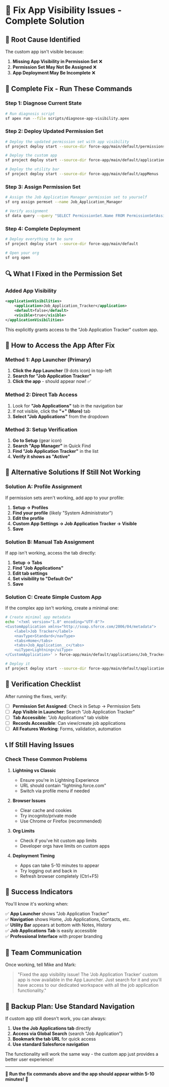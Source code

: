 # 🔧 Fix App Visibility Issues - Complete Solution

## 🎯 **Root Cause Identified**

The custom app isn't visible because:
1. **Missing App Visibility in Permission Set** ❌
2. **Permission Set May Not Be Assigned** ❌  
3. **App Deployment May Be Incomplete** ❌

## 🚀 **Complete Fix - Run These Commands**

### **Step 1: Diagnose Current State**
```bash
# Run diagnosis script
sf apex run --file scripts/diagnose-app-visibility.apex
```

### **Step 2: Deploy Updated Permission Set**
```bash
# Deploy the updated permission set with app visibility
sf project deploy start --source-dir force-app/main/default/permissionsets

# Deploy the custom app
sf project deploy start --source-dir force-app/main/default/applications

# Deploy the utility bar
sf project deploy start --source-dir force-app/main/default/appMenus
```

### **Step 3: Assign Permission Set**
```bash
# Assign the Job Application Manager permission set to yourself
sf org assign permset --name Job_Application_Manager

# Verify assignment
sf data query --query "SELECT PermissionSet.Name FROM PermissionSetAssignment WHERE AssigneeId = '${USER_ID}' AND PermissionSet.Name = 'Job_Application_Manager'"
```

### **Step 4: Complete Deployment**
```bash
# Deploy everything to be sure
sf project deploy start --source-dir force-app/main/default

# Open your org
sf org open
```

## 🔍 **What I Fixed in the Permission Set**

### **Added App Visibility**
```xml
<applicationVisibilities>
    <application>Job_Application_Tracker</application>
    <default>false</default>
    <visible>true</visible>
</applicationVisibilities>
```

This explicitly grants access to the "Job Application Tracker" custom app.

## 📱 **How to Access the App After Fix**

### **Method 1: App Launcher (Primary)**
1. **Click the App Launcher** (9 dots icon) in top-left
2. **Search for "Job Application Tracker"**
3. **Click the app** - should appear now! ✅

### **Method 2: Direct Tab Access**
1. Look for **"Job Applications"** tab in the navigation bar
2. If not visible, click the **"+" (More)** tab
3. **Select "Job Applications"** from the dropdown

### **Method 3: Setup Verification**
1. **Go to Setup** (gear icon)
2. **Search "App Manager"** in Quick Find
3. **Find "Job Application Tracker"** in the list
4. **Verify it shows as "Active"**

## 🔧 **Alternative Solutions If Still Not Working**

### **Solution A: Profile Assignment**
If permission sets aren't working, add app to your profile:

1. **Setup → Profiles**
2. **Find your profile** (likely "System Administrator")
3. **Edit the profile**
4. **Custom App Settings → Job Application Tracker → Visible**
5. **Save**

### **Solution B: Manual Tab Assignment**
If app isn't working, access the tab directly:

1. **Setup → Tabs**
2. **Find "Job Applications"**
3. **Edit tab settings**
4. **Set visibility to "Default On"**
5. **Save**

### **Solution C: Create Simple Custom App**
If the complex app isn't working, create a minimal one:

```bash
# Create minimal app metadata
echo '<?xml version="1.0" encoding="UTF-8"?>
<CustomApplication xmlns="http://soap.sforce.com/2006/04/metadata">
    <label>Job Tracker</label>
    <navType>Standard</navType>
    <tabs>Home</tabs>
    <tabs>Job_Application__c</tabs>
    <uiType>Lightning</uiType>
</CustomApplication>' > force-app/main/default/applications/Job_Tracker.app-meta.xml

# Deploy it
sf project deploy start --source-dir force-app/main/default/applications
```

## 🎯 **Verification Checklist**

After running the fixes, verify:

- [ ] **Permission Set Assigned**: Check in Setup → Permission Sets
- [ ] **App Visible in Launcher**: Search "Job Application Tracker"
- [ ] **Tab Accessible**: "Job Applications" tab visible
- [ ] **Records Accessible**: Can view/create job applications
- [ ] **All Features Working**: Forms, validation, automation

## 📞 **If Still Having Issues**

### **Check These Common Problems**

1. **Lightning vs Classic**
   - Ensure you're in Lightning Experience
   - URL should contain "lightning.force.com"
   - Switch via profile menu if needed

2. **Browser Issues**
   - Clear cache and cookies
   - Try incognito/private mode
   - Use Chrome or Firefox (recommended)

3. **Org Limits**
   - Check if you've hit custom app limits
   - Developer orgs have limits on custom apps

4. **Deployment Timing**
   - Apps can take 5-10 minutes to appear
   - Try logging out and back in
   - Refresh browser completely (Ctrl+F5)

## 🎉 **Success Indicators**

You'll know it's working when:

✅ **App Launcher** shows "Job Application Tracker"  
✅ **Navigation** shows Home, Job Applications, Contacts, etc.  
✅ **Utility Bar** appears at bottom with Notes, History  
✅ **Job Applications Tab** is easily accessible  
✅ **Professional Interface** with proper branding  

## 🤝 **Team Communication**

Once working, tell Mike and Mark:

> "Fixed the app visibility issue! The 'Job Application Tracker' custom app is now available in the App Launcher. Just search for it and you'll have access to our dedicated workspace with all the job application functionality."

## 🔄 **Backup Plan: Use Standard Navigation**

If custom app still doesn't work, you can always:

1. **Use the Job Applications tab** directly
2. **Access via Global Search** (search "Job Application")
3. **Bookmark the tab URL** for quick access
4. **Use standard Salesforce navigation**

The functionality will work the same way - the custom app just provides a better user experience!

---

**🎯 Run the fix commands above and the app should appear within 5-10 minutes!** 🚀
